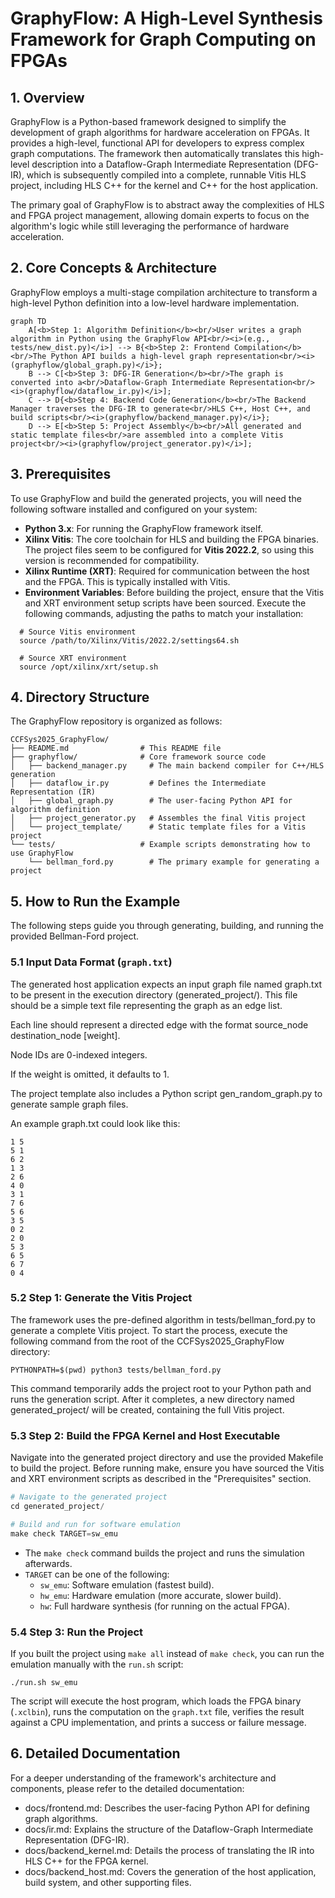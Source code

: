 # GraphyFlow: A High-Level Synthesis Framework for Graph Computing on FPGAs

## 1\. Overview

GraphyFlow is a Python-based framework designed to simplify the development of graph algorithms for hardware acceleration on FPGAs. It provides a high-level, functional API for developers to express complex graph computations. The framework then automatically translates this high-level description into a Dataflow-Graph Intermediate Representation (DFG-IR), which is subsequently compiled into a complete, runnable Vitis HLS project, including HLS C++ for the kernel and C++ for the host application.

The primary goal of GraphyFlow is to abstract away the complexities of HLS and FPGA project management, allowing domain experts to focus on the algorithm's logic while still leveraging the performance of hardware acceleration.

## 2\. Core Concepts & Architecture

GraphyFlow employs a multi-stage compilation architecture to transform a high-level Python definition into a low-level hardware implementation.

```mermaid
graph TD
    A[<b>Step 1: Algorithm Definition</b><br/>User writes a graph algorithm in Python using the GraphyFlow API<br/><i>(e.g., tests/new_dist.py)</i>] --> B{<b>Step 2: Frontend Compilation</b><br/>The Python API builds a high-level graph representation<br/><i>(graphyflow/global_graph.py)</i>};
    B --> C[<b>Step 3: DFG-IR Generation</b><br/>The graph is converted into a<br/>Dataflow-Graph Intermediate Representation<br/><i>(graphyflow/dataflow_ir.py)</i>];
    C --> D{<b>Step 4: Backend Code Generation</b><br/>The Backend Manager traverses the DFG-IR to generate<br/>HLS C++, Host C++, and build scripts<br/><i>(graphyflow/backend_manager.py)</i>};
    D --> E[<b>Step 5: Project Assembly</b><br/>All generated and static template files<br/>are assembled into a complete Vitis project<br/><i>(graphyflow/project_generator.py)</i>];
```

## 3\. Prerequisites

To use GraphyFlow and build the generated projects, you will need the following software installed and configured on your system:

  * **Python 3.x**: For running the GraphyFlow framework itself.
  * **Xilinx Vitis**: The core toolchain for HLS and building the FPGA binaries. The project files seem to be configured for **Vitis 2022.2**, so using this version is recommended for compatibility.
  * **Xilinx Runtime (XRT)**: Required for communication between the host and the FPGA. This is typically installed with Vitis.
  * **Environment Variables**: Before building the project, ensure that the Vitis and XRT environment setup scripts have been sourced. Execute the following commands, adjusting the paths to match your installation:
  ```shell
    # Source Vitis environment
    source /path/to/Xilinx/Vitis/2022.2/settings64.sh

    # Source XRT environment
    source /opt/xilinx/xrt/setup.sh
  ```

## 4\. Directory Structure

The GraphyFlow repository is organized as follows:

```
CCFSys2025_GraphyFlow/
├── README.md                # This README file
├── graphyflow/              # Core framework source code
│   ├── backend_manager.py     # The main backend compiler for C++/HLS generation
│   ├── dataflow_ir.py         # Defines the Intermediate Representation (IR)
│   ├── global_graph.py        # The user-facing Python API for algorithm definition
│   ├── project_generator.py   # Assembles the final Vitis project
│   └── project_template/      # Static template files for a Vitis project
└── tests/                   # Example scripts demonstrating how to use GraphyFlow
    └── bellman_ford.py        # The primary example for generating a project
```

## 5\. How to Run the Example

The following steps guide you through generating, building, and running the provided Bellman-Ford project.

### 5\.1 Input Data Format (`graph.txt`)

The generated host application expects an input graph file named graph.txt to be present in the execution directory (generated_project/). This file should be a simple text file representing the graph as an edge list.

Each line should represent a directed edge with the format source_node destination_node [weight].

Node IDs are 0-indexed integers.

If the weight is omitted, it defaults to 1.

The project template also includes a Python script gen_random_graph.py to generate sample graph files.

An example graph.txt could look like this:

```
1 5
5 1
6 2
1 3
2 6
4 0
3 1
7 6
5 6
3 5
0 2
2 0
5 3
6 5
6 7
0 4
```

### 5\.2 Step 1: Generate the Vitis Project
The framework uses the pre-defined algorithm in tests/bellman_ford.py to generate a complete Vitis project. To start the process, execute the following command from the root of the CCFSys2025_GraphyFlow directory:

```shell
PYTHONPATH=$(pwd) python3 tests/bellman_ford.py
```

This command temporarily adds the project root to your Python path and runs the generation script. After it completes, a new directory named generated_project/ will be created, containing the full Vitis project.

### 5\.3 Step 2: Build the FPGA Kernel and Host Executable
Navigate into the generated project directory and use the provided Makefile to build the project. Before running make, ensure you have sourced the Vitis and XRT environment scripts as described in the "Prerequisites" section.

```python
# Navigate to the generated project
cd generated_project/

# Build and run for software emulation
make check TARGET=sw_emu
```

- The `make check` command builds the project and runs the simulation afterwards.
- `TARGET` can be one of the following:
    - `sw_emu`: Software emulation (fastest build).
    - `hw_emu`: Hardware emulation (more accurate, slower build).
    - `hw`: Full hardware synthesis (for running on the actual FPGA).

### 5\.4 Step 3: Run the Project
If you built the project using `make all` instead of `make check`, you can run the emulation manually with the `run.sh` script:

```shell
./run.sh sw_emu
```

The script will execute the host program, which loads the FPGA binary (`.xclbin`), runs the computation on the `graph.txt` file, verifies the result against a CPU implementation, and prints a success or failure message.

## 6\. Detailed Documentation

For a deeper understanding of the framework's architecture and components, please refer to the detailed documentation:

- docs/frontend.md: Describes the user-facing Python API for defining graph algorithms.
- docs/ir.md: Explains the structure of the Dataflow-Graph Intermediate Representation (DFG-IR).
- docs/backend_kernel.md: Details the process of translating the IR into HLS C++ for the FPGA kernel.
- docs/backend_host.md: Covers the generation of the host application, build system, and other supporting files.
